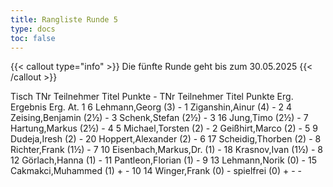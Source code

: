 ```yaml
---
title: Rangliste Runde 5
type: docs
toc: false
---
```

{{< callout type="info" >}}
 Die fünfte Runde geht bis zum 30.05.2025
{{< /callout >}}

<runde>
Tisch	TNr	Teilnehmer	Titel	Punkte	-	TNr	Teilnehmer	Titel	Punkte	Erg.	Ergebnis	Erg.	At.
1	6	Lehmann,Georg		(3)	-	1	Ziganshin,Ainur		(4)		-		 
2	4	Zeising,Benjamin		(2½)	-	3	Schenk,Stefan		(2½)		-		 
3	16	Jung,Timo		(2½)	-	7	Hartung,Markus		(2½)		-		 
4	5	Michael,Torsten		(2)	-	2	Geißhirt,Marco		(2)		-		 
5	9	Dudeja,Iresh		(2)	-	20	Hoppert,Alexander		(2)		-		 
6	17	Scheidig,Thorben		(2)	-	8	Richter,Frank		(1½)		-		 
7	10	Eisenbach,Markus,Dr.		(1)	-	18	Krasnov,Ivan		(1½)		-		 
8	12	Görlach,Hanna		(1)	-	11	Pantleon,Florian		(1)		-		 
9	13	Lehmann,Norik		(0)	-	15	Cakmakci,Muhammed		(1)	+	-		 
10	14	Winger,Frank		(0)	-		spielfrei		(0)	+	-	-	 
</runde>